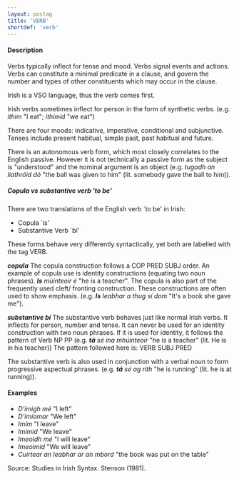 ```yaml
---
layout: postag
title: 'VERB'
shortdef: 'verb'
---
```


#### Description

Verbs typically inflect for tense and mood. Verbs signal events and actions. Verbs can constitute a minimal predicate in a clause, and govern the number and types of other constituents which may occur in the clause.

Irish is a VSO language, thus the verb comes first.

Irish verbs sometimes inflect for person in the form of synthetic verbs. (e.g. _ithim_ "I eat"; _ithimid_ "we eat")

There are four moods: indicative, imperative, conditional and subjunctive. Tenses include present habitual, simple past, past habitual and future. 

There is an autonomous verb form, which most closely correlates to the English passive. However it is not technically a passive form as the subject is "understood" and the nominal argument is an object (e.g. _tugadh an liathróid dó_ "the ball was given to him" (lit. somebody gave the ball to him)).

##### Copula vs substantive verb 'to be'

There are two translations of the English verb `to be' in Irish:

* Copula `is'
* Substantive Verb `bí'

These forms behave very differently syntactically, yet both are labelled with the tag VERB. 

***copula***
The copula construction follows a COP PRED SUBJ order. An example of copula use is identity constructions (equating two noun phrases). _<b>Is</b> múinteoir é_ "he is a teacher".
The copula is also part of the frequently used cleft/ fronting construction. These constructions are often used to show emphasis. (e.g. _<b>Is</b> leabhar a thug sí dom_ "It's a book she gave me").

***substantive bí*** 
The substantive verb behaves just like normal Irish verbs. It inflects for person, number and tense.
It can never be used for an identity construction with two noun phrases. If it is used for identity, it follows the pattern of Verb NP PP (e.g. _<b>tá</b> sé ina mhúinteoir_ "he is a teacher" (lit. He is in his teacher))
The pattern followed here is: VERB SUBJ PRED

The substantive verb is also used in conjunction with a verbal noun to form  progressive aspectual phrases.
(e.g. _<b>tá</b> sé ag rith_ "he is running" (lit. he is at running)).



#### Examples

* _D'imigh mé_ "I left"
* _D'imíomar_ "We left"
* _Imím_ "I leave"
* _Imímid_ "We leave"
* _Imeoidh mé_ "I will leave"
* _Imeoimid_ "We will leave"
* _Cuirtear an leabhar ar an mbord_ "the book was put on the table"






Source: Studies in Irish Syntax. Stenson (1981). 


